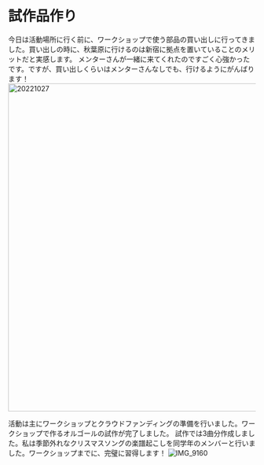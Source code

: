# 試作品作り

今日は活動場所に行く前に、ワークショップで使う部品の買い出しに行ってきました。買い出しの時に、秋葉原に行けるのは新宿に拠点を置いていることのメリットだと実感します。
メンターさんが一緒に来てくれたのですごく心強かったです。ですが、買い出しくらいはメンターさんなしでも、行けるようにがんばります！
<img width="667" alt="20221027" src="https://user-images.githubusercontent.com/101546670/198307338-d8134e77-ab1c-4948-8ece-17637819f24d.png">

活動は主にワークショップとクラウドファンディングの準備を行いました。ワークショップで作るオルゴールの試作が完了しました。
試作では3曲分作成しました。私は季節外れなクリスマスソングの楽譜起こしを同学年のメンバーと行いました。ワークショップまでに、完璧に習得します！
![IMG_9160](https://user-images.githubusercontent.com/101546670/198307212-888240e1-55d5-48d2-b8fa-946f170a04b4.PNG)
